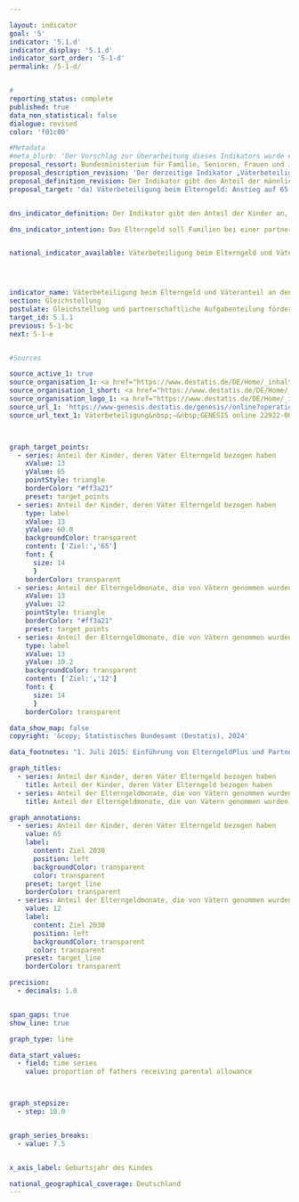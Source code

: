 ```yaml
---

layout: indicator        
goal: '5'        
indicator: '5.1.d'        
indicator_display: '5.1.d'        
indicator_sort_order: '5-1-d'        
permalink: /5-1-d/        


#
reporting_status: complete        
published: true        
data_non_statistical: false        
dialogue: revised
color: 'f01c00'

#Metadata    
#meta_blurb: 'Der Vorschlag zur Überarbeitung dieses Indikators wurde eingebracht vom Bundesministerium für Familie, Senioren, Frauen und Jugend (BMFSFJ).'
proposal_ressort: Bundesministerium für Familie, Senioren, Frauen und Jugend (BMFSFJ)
proposal_description_revision: 'Der derzeitige Indikator „Väterbeteiligung beim Elterngeld“ gibt lediglich den Anteil der Väter an, die Elterngeld bezogen haben, jedoch nicht den Umfang. Somit ist die Aussagekraft hinsichtlich des Ziels der partnerschaftlichen Aufgabenteilung in den Familien begrenzt, da der Wert des Indikators auch ansteigt, wenn mehr Väter Elterngeld beziehen, die durchschnittliche Dauer jedoch stagniert oder sogar rückläufig ist.<br>Im Gegensatz dazu gibt der Väteranteil an den genommenen Elterngeldmonaten den Anteil der männlichen Bezieher an allen genommenen Elterngeldmonaten an. Er würde also genau 50 % betragen, wenn bei allen Kindern sowohl der Vater als auch die Mutter in gleichem Umfang Elterngeldmonate nehmen würden.'
proposal_definition_revision: Der Indikator gibt den Anteil der männlichen Bezieher an allen genommenen Elterngeldmonaten an.
proposal_target: 'da) Väterbeteiligung beim Elterngeld: Anstieg auf 65 Prozent bis 2030<br>db) Väteranteil an den genommenen Elterngeldmonaten: Anstieg auf 12 Prozent bis 2030'


dns_indicator_definition: Der Indikator gibt den Anteil der Kinder an, deren Väter Elterngeld bezogen haben.        

dns_indicator_intention: Das Elterngeld soll Familien bei einer partnerschaftlichen Aufgabenteilung unterstützen und eine gute Vereinbarkeit von Familie und Beruf für Mütter und Väter erreichen. Besonders mit der Einführung des ElterngeldPlus und des Partnerschaftsbonus soll der gesellschaftliche Wandel geschlechtsstereotyper Rollenbilder von Müttern und Vätern weiter vorangetrieben und letztendlich auch die Gleichstellung am Arbeitsmarkt befördert werden. Die Bundesregierung hat sich deshalb zum Ziel gesetzt den Anteil der Väter, die Elterngeld beziehen, zum Jahr 2030&nbsp;auf 65&nbsp;% zu steigern.


national_indicator_available: Väterbeteiligung beim Elterngeld und Väteranteil an den genommenen Elterngeldmonaten        S    




indicator_name: Väterbeteiligung beim Elterngeld und Väteranteil an den genommenen Elterngeldmonaten       
section: Gleichstellung        
postulate: Gleichstellung und partnerschaftliche Aufgabenteilung fördern        
target_id: 5.1.1        
previous: 5-1-bc        
next: 5-1-e        


#Sources        

source_active_1: true
source_organisation_1: <a href="https://www.destatis.de/DE/Home/_inhalt.html" target="_blank">Statistisches Bundesamt</a>
source_organisation_1_short: <a href="https://www.destatis.de/DE/Home/_inhalt.html" target="_blank">Statistisches Bundesamt</a>
source_organisation_logo_1: <a href="https://www.destatis.de/DE/Home/_inhalt.html" target="_blank"><img src="https://dns-indikatoren.de/public/OrgImgDe/destatis.png" alt="Statistisches Bundesamt" title=" Klicken Sie hier um zur Homepage der Organisation Statistisches Bundesamt zu gelangen." style="height:60px; width:148px; border:transparent"/></a>
source_url_1: 'https://www-genesis.destatis.de/genesis//online?operation=table&code=22922-0011&bypass=true&levelindex=0&levelid=1660642440197#abreadcrumb&language=de'
source_url_text_1: Väterbeteiligung&nbsp;–&nbsp;GENESIS online 22922-0011



graph_target_points:
  - series: Anteil der Kinder, deren Väter Elterngeld bezogen haben
    xValue: 13
    yValue: 65
    pointStyle: triangle
    borderColor: "#ff3a21"
    preset: target_points
  - series: Anteil der Kinder, deren Väter Elterngeld bezogen haben
    type: label
    xValue: 13
    yValue: 60.0
    backgroundColor: transparent
    content: ['Ziel:','65']
    font: {
      size: 14
      }
    borderColor: transparent
  - series: Anteil der Elterngeldmonate, die von Vätern genommen wurden
    xValue: 13
    yValue: 12
    pointStyle: triangle
    borderColor: "#ff3a21"
    preset: target_points
  - series: Anteil der Elterngeldmonate, die von Vätern genommen wurden
    type: label
    xValue: 13
    yValue: 10.2
    backgroundColor: transparent
    content: ['Ziel:','12']
    font: {
      size: 14
      }
    borderColor: transparent         

data_show_map: false        
copyright: '&copy; Statistisches Bundesamt (Destatis), 2024'        

data_footnotes: "1. Juli 2015: Einführung von ElterngeldPlus und Partnerschaftsbonus.<br>• Für die Auswertung aller abgeschlossenen Leistungsbezüge zu einem bestimmten Geburtszeitraum muss die maximal mögliche Bezugsdauer berücksichtigt werden, sodass Daten nur mit einem größeren zeitlichen Verzug dargestellt werden können."        

graph_titles:
  - series: Anteil der Kinder, deren Väter Elterngeld bezogen haben
    title: Anteil der Kinder, deren Väter Elterngeld bezogen haben    
  - series: Anteil der Elterngeldmonate, die von Vätern genommen wurden
    title: Anteil der Elterngeldmonate, die von Vätern genommen wurden   

graph_annotations:
  - series: Anteil der Kinder, deren Väter Elterngeld bezogen haben
    value: 65
    label:
      content: Ziel 2030
      position: left
      backgroundColor: transparent
      color: transparent
    preset: target_line
    borderColor: transparent
  - series: Anteil der Elterngeldmonate, die von Vätern genommen wurden
    value: 12
    label:
      content: Ziel 2030
      position: left
      backgroundColor: transparent
      color: transparent
    preset: target_line
    borderColor: transparent        

precision:
  - decimals: 1.0


span_gaps: true        
show_line: true        

graph_type: line        

data_start_values:
  - field: time series
    value: proportion of fathers receiving parental allowance        



graph_stepsize:
  - step: 10.0


graph_series_breaks:
  - value: 7.5


x_axis_label: Geburtsjahr des Kindes        

national_geographical_coverage: Deutschland                
---
```

